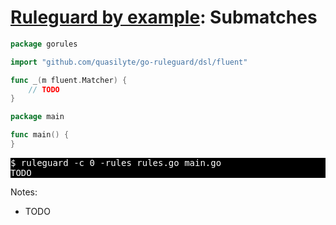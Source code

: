# [Ruleguard by example](https://go-ruleguard.github.io/by-example/): Submatches

```go
package gorules

import "github.com/quasilyte/go-ruleguard/dsl/fluent"

func _(m fluent.Matcher) {
	// TODO
}
```

```go
package main

func main() {
}
```

<pre style="color: white; background-color: black">
$ ruleguard -c 0 -rules rules.go main.go
TODO
</pre>

Notes:
* TODO

